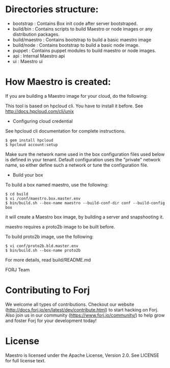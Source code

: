 Directories structure:
======================

- bootstrap     : Contains Box init code after server bootstraped.
- build/bin     : Contains scripts to build Maestro or node images or any distribution packages.
- build/maestro : Contains bootstrap to build a basic maestro image
- build/node    : Contains bootstrap to build a basic node image.
- puppet        : Contains puppet modules to build maestro or node images.
- api           : Internal Maestro api
- ui            : Maestro ui

How Maestro is created:
=======================

If you are building a Maestro image for your cloud, do the following:

This tool is based on hpcloud cli. You have to install it before. See http://docs.hpcloud.com/cli/unix

* Configuring cloud credential

See hpcloud cli documentation for complete instructions.

    $ gem install hpcloud
    $ hpcloud account:setup

Make sure the network name used in the box configuration files used below is defined in your tenant.
Default configuration uses the "private" network name, so either define such a network or tune the configuration file.

* Build your box

To build a box named maestro, use the following:

    $ cd build
    $ vi /conf/maestro.box.master.env
    $ bin/build.sh --box-name maestro --build-conf-dir conf --build-config box

it will create a Maestro box image, by building a server and snapshooting it.

maestro requires a proto2b image to be built before.

To build proto2b image, use the following:

    $ vi conf/proto2b.bld.master.env
    $ bin/build.sh --box-name proto2b

For more details, read build/README.md

FORJ Team

Contributing to Forj
=====================
We welcome all types of contributions.  Checkout our website (http://docs.forj.io/en/latest/dev/contribute.html)
to start hacking on Forj.  Also join us in our community (https://www.forj.io/community/) to help grow and foster Forj for
your development today!

License
=====================
Maestro is licensed under the Apache License, Version 2.0.  See LICENSE for full license text.
